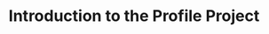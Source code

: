 ---
class: 'web-design'
title: 'Introduction to the Profile Project'
youtube: '5owpCkM9jm8'
order: 4
length: 30
---